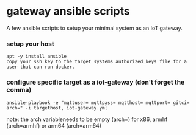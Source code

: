 # gateway ansible scripts

A few ansible scripts to setup your minimal system as an IoT gateway.

### setup your host

```
apt -y install ansible
copy your ssh key to the target systems authorized_keys file for a user that can run docker.
```

### configure specific target as a iot-gateway (don't forget the comma)

```
ansible-playbook -e "mqttuser= mqttpass= mqtthost= mqttport= gitci= arch=" -i targethost, iot-gateway.yml
```

note: the arch variableneeds to be empty (arch=) for x86, armhf (arch=armhf) or arm64 (arch=arm64)
